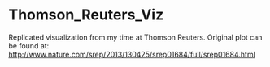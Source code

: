Thomson_Reuters_Viz
===================

Replicated visualization from my time at Thomson Reuters. Original plot can be found at: http://www.nature.com/srep/2013/130425/srep01684/full/srep01684.html

